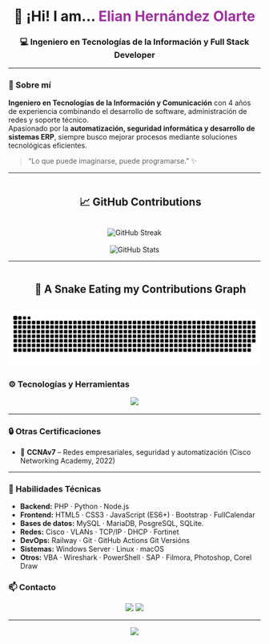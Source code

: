  <h1 align="center">👋 ¡Hi! I am... <span style="color:#9E329E;">Elian Hernández Olarte</span></h1>
<h3 align="center">💻 Ingeniero en Tecnologías de la Información y Full Stack Developer</h3>

---

### 🧠 Sobre mí

 **Ingeniero en Tecnologías de la Información y Comunicación** con 4 años de experiencia combinando el desarrollo de software, administración de redes y soporte técnico.  
Apasionado por la **automatización, seguridad informática y desarrollo de sistemas ERP**, siempre busco mejorar procesos mediante soluciones tecnológicas eficientes.

> “Lo que puede imaginarse, puede programarse.” ✨

---
<!--h2 without bottom border-->
<div id="user-content-toc">
  <ul align="center">
    <summary><h2 style="display: inline-block"> 📈 GitHub Contributions </h2></summary>
  </ul>
</div>


<div align="center">
  <img src="https://github-readme-streak-stats.herokuapp.com?user=JernelOlart&theme=tokyonight&hide_border=true" alt="GitHub Streak" />
  <br/><br/>
  <img src="https://github-readme-stats.vercel.app/api?username=JernelOlart&show_icons=true&theme=tokyonight&hide_border=true" alt="GitHub Stats" />
</div>

---
<!--h2 without bottom border-->
<div id="user-content-toc">
  <ul align="center">
    <summary><h2 style="display: inline-block"> 🐍 A Snake Eating my Contributions Graph </h2></summary>
  </ul>
</div>



<p align="center">
  <img src="https://raw.githubusercontent.com/JernelOlart/JernelOlart/output/snake-github-dark.svg" alt="Snake Game"/>
</p>


### ⚙️ Tecnologías y Herramientas

<p align="center">
  <img src="https://skillicons.dev/icons?i=php,python,js,html,css,bootstrap,nodejs,mysql,linux,git,github,vscode,docker,react,laravel,flask" />
</p>

---

### 🔒 Otras Certificaciones

- 🧩 **CCNAv7** – Redes empresariales, seguridad y automatización (Cisco Networking Academy, 2022)  


---

### 🧰 Habilidades Técnicas

- **Backend:** PHP · Python · Node.js  
- **Frontend:** HTML5 · CSS3 · JavaScript (ES6+) · Bootstrap · FullCalendar  
- **Bases de datos:** MySQL · MariaDB, PosgreSQL, SQLite.
- **Redes:** Cisco · VLANs · TCP/IP · DHCP · Fortinet  
- **DevOps:** Railway · Git · GitHub Actions  Git Versións
- **Sistemas:** Windows Server · Linux · macOS  
- **Otros:** VBA · Wireshark · PowerShell · SAP · Filmora, Photoshop, Corel Draw


### 📫 Contacto

<p align="center">
  <a href="mailto:jernelx7@gmail.com"><img src="https://img.shields.io/badge/Correo-9E329E?style=for-the-badge&logo=gmail&logoColor=white"></a>
  <a href="https://www.linkedin.com/in/elian-olart"><img src="https://img.shields.io/badge/LinkedIn-9E329E?style=for-the-badge&logo=linkedin&logoColor=white"></a>
</p>

---

<p align="center">
  <img src="https://raw.githubusercontent.com/rafaballerini/rafaballerini/main/gifs/code.gif" width="220px" />
</p>

